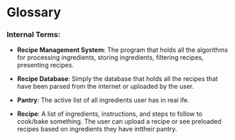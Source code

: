 # Glossary

### Internal Terms:
* __Recipe Management System__: The program that holds all the algorithms for processing ingredients, storing ingredients, filtering recipes, presenting recipes.


* __Recipe Database__: Simply the database that holds all the recipes that have been parsed from the internet or uploaded by the user.


* __Pantry__: The active list of all ingredients user has in real ife.


* __Recipe__: A list of ingredients, instructions, and steps to follow to cook/bake something. The user can upload a recipe or see preloaded recipes based on ingredients they have inttheir pantry.